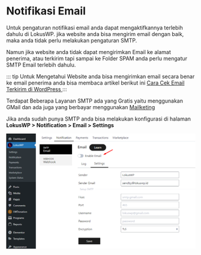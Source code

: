 
# Notifikasi Email

Untuk pengaturan notifikasi email anda dapat mengaktifkannya terlebih dahulu di LokusWP. 
jika website anda bisa mengirim email dengan baik, maka anda tidak perlu melakukan pengaturan SMTP.

Namun jika website anda tidak dapat mengirimkan Email ke alamat penerima, atau terkirim tapi sampai ke Folder SPAM
anda perlu mengatur SMTP Email terlebih dahulu.

::: tip
Untuk Mengetahui Website anda bisa mengirimkan email secara benar ke email penerima
anda bisa membaca artikel berikut ini [Cara Cek Email Terkirim di WordPress ]( https://lokuswp.id/blog/)
:::

Terdapat Beberapa Layanan SMTP ada yang Gratis yaitu menggunakan GMail
dan ada juga yang berbayar menggunakan [Mailketing ](https://bagil.ink/aff?affid=4493)

Jika anda sudah punya SMTP anda bisa melakukan konfigurasi di halaman<br>
**LokusWP > Notification > Email > Settings**

![Setup Email](../assets/setupEmail.png)